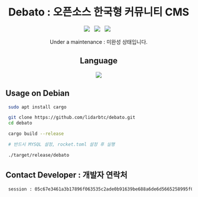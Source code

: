 <div align=center>
 
# Debato : 오픈소스 한국형 커뮤니티 CMS
 <p>
 <img src="https://img.shields.io/github/stars/lidarbtc/dongbaek-life?color=%23DF0067&style=for-the-badge"/> &nbsp;
 <img src="https://img.shields.io/github/forks/lidarbtc/dongbaek-life?color=%239999FF&style=for-the-badge"/> &nbsp;
 <img src="https://img.shields.io/github/license/lidarbtc/dongbaek-life?color=%23E8E8E8&style=for-the-badge"/> &nbsp;

Under a maintenance : 미완성 상태입니다.

## Language</br>

<img src="https://img.shields.io/badge/Python-FFDD00?style=for-the-badge&logo=python&logoColor=blue"/></br>

</div>

## Usage on Debian

```sh
 sudo apt install cargo

 git clone https://github.com/lidarbtc/debato.git
 cd debato

 cargo build --release

 # 반드시 MYSQL 설정, rocket.toml 설정 후 실행

 ./target/release/debato
```

## Contact Developer : 개발자 연락처

```sh
 session : 05c67e3461a3b17896f063535c2ade0b91639be688a6de6d5665258995f0fec660
```
